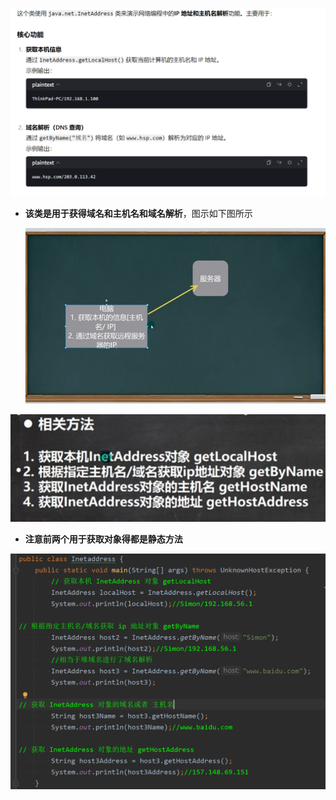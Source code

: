 ![](assets/01InetAddress类/file-20250705185032273.png)
* **该类是用于获得域名和主机名和域名解析**，图示如下图所示

	![](assets/01InetAddress类/file-20250705190213778.png)



![](assets/01InetAddress类/file-20250705185049347.png)
* **注意前两个用于获取对象得都是静态方法**

![](assets/01InetAddress类/file-20250705190136684.png)

